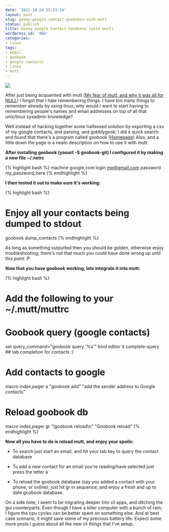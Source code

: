 ```yaml
---
date: '2011-10-24 23:23:16'
layout: post
slug: gooey-google-contact-goodness-with-mutt
status: publish
title: Gooey Google Contact Goodness (with mutt)
wordpress_id: '866'
categories:
- Linux
tags:
- email
- goobook
- google contacts
- Linux
- mutt
---
```


[![](http://fsk141.com/uploads/2011/10/goobook_entries.png)](http://fsk141.com/uploads/2011/10/goobook_entries.png)

After just being acquainted with mutt ([My fear of mutt, and why it was all for NULL](http://fsk141.com/my-fear-of-mutt-and-why-it-was-all-for-null)) I forgot that I hate remembering things. I have too many things to remember already by using linux; why would I want to start having to remembering people's names and email addresses on top of all that unix/linux sysadmin knowledge?

Well instead of hacking together some halfassed solution by exporting a csv of my google contacts, and parsing, and gobblygook; I did a quick search and found that there's a program called goobook ([Homepage](http://pypi.python.org/pypi/goobook/1.4alpha4)) Also, and a little down the page is a neato description on how to use it with mutt.

**After installing goobook (yaourt -S goobook-git) I configured it by making a new file ~/.netrc**

{% highlight bash %}
machine google.com
login me@gmail.com
password my_password_here
{% endhighlight %}

**I then tested it out to make sure it's working:**

{% highlight bash %}
# Enjoy all your contacts being dumped to stdout
goobook dump_contacts
{% endhighlight %}

As long as something outputted then you should be golden, otherwise enjoy troubleshooting; there's not that much you could have done wrong up until this point :P

**Now that you have goobook working, lets integrate it into mutt:**

{% highlight bash %}
# Add the following to your ~/.mutt/muttrc

# Goobook query (google contacts)
set query_command="goobook query '%s'"
bind editor \t complete-query ## tab completion for contacts :)

# Add contacts to google
macro index,pager a "goobook add" "add the sender address to Google contacts"

# Reload goobook db
macro index,pager gr "!goobook reload\n" "Goobook reload"
{% endhighlight %}

**Now all you have to do is reload mutt, and enjoy your spoils:**



	
  * To search just start an email; and hit your tab key to query the contact database

	
  * To add a new contact for an email you're reading/have selected just press the letter a

	
  * To reload the goobook database (say you added a contact with your phone, or online); just hit gr in sequence; and enjoy a fresh and up to date goobook database.


On a side note, I seem to be migrating deeper into cli apps, and ditching the gui counterparts. Even though I have a killer computer with a bunch of ram;  I figure the cpu cycles can be better spent on something else. And at best case scenario, it might save some of my precious battery life. Expect some more posts I guess about all the new cli things that I've setup.
